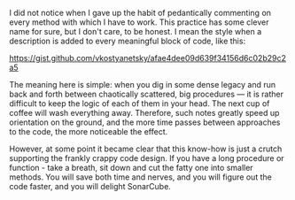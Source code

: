 ﻿I did not notice when I gave up the habit of pedantically commenting on every method with which I have to work. This practice has some clever name for sure, but I don't care, to be honest. I mean the style when a description is added to every meaningful block of code, like this:

https://gist.github.com/vkostyanetsky/afae4dee09d639f34156d6c02b29c2a5

The meaning here is simple: when you dig in some dense legacy and run back and forth between chaotically scattered, big procedures — it is rather difficult to keep the logic of each of them in your head. The next cup of coffee will wash everything away. Therefore, such notes greatly speed up orientation on the ground, and the more time passes between approaches to the code, the more noticeable the effect.

However, at some point it became clear that this know-how is just a crutch supporting the frankly crappy code design. If you have a long procedure or function - take a breath, sit down and cut the fatty one into smaller methods. You will save both time and nerves, and you will figure out the code faster, and you will delight SonarCube.